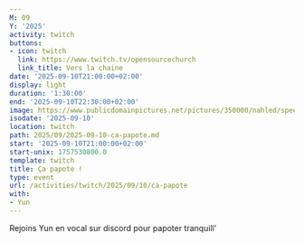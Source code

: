 ```yaml
---
M: 09
Y: '2025'
activity: twitch
buttons:
- icon: twitch
  link: https://www.twitch.tv/opensourcechurch
  link_title: Vers la chaine
date: '2025-09-10T21:00:00+02:00'
display: light
duration: '1:30:00'
end: '2025-09-10T22:30:00+02:00'
image: https://www.publicdomainpictures.net/pictures/350000/nahled/speech-bubble-background-design-on-cement-wall-texture-backgroun-1591893151Awn.jpg
isodate: '2025-09-10'
location: twitch
path: 2025/09/2025-09-10-ca-papote.md
start: '2025-09-10T21:00:00+02:00'
start-unix: 1757530800.0
template: twitch
title: Ça papote !
type: event
url: /activities/twitch/2025/09/10/ca-papote
with:
- Yun
---
```

Rejoins Yun en vocal sur discord pour papoter tranquill'